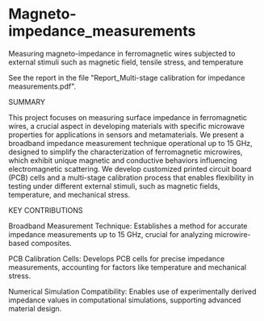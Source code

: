 # Magneto-impedance_measurements
Measuring magneto-impedance in ferromagnetic wires subjected to external stimuli such as magnetic field, tensile stress, and temperature

See the report in the file "Report_Multi-stage calibration for impedance measurements.pdf". 

SUMMARY

This project focuses on measuring surface impedance in ferromagnetic wires, a crucial aspect in developing materials with specific microwave properties for applications in sensors and metamaterials. We present a broadband impedance measurement technique operational up to 15 GHz, designed to simplify the characterization of ferromagnetic microwires, which exhibit unique magnetic and conductive behaviors influencing electromagnetic scattering. We develop customized printed circuit board (PCB) cells and a multi-stage calibration process that enables flexibility in testing under different external stimuli, such as magnetic fields, temperature, and mechanical stress.

KEY CONTRIBUTIONS

  Broadband Measurement Technique: Establishes a method for accurate impedance measurements up to 15 GHz, crucial for analyzing microwire-based composites.

  PCB Calibration Cells: Develops PCB cells for precise impedance measurements, accounting for factors like temperature and mechanical stress.

  Numerical Simulation Compatibility: Enables use of experimentally derived impedance values in computational simulations, supporting advanced material design.
